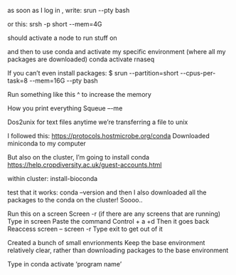 as soon as I log in , write:
srun --pty bash 

or this:
srsh -p short --mem=4G

should activate a node to run stuff on 

and then to use conda and activate my specific environment (where all my packages are downloaded)
conda activate rnaseq 

If you can’t even install packages: $ srun --partition=short --cpus-per-task=8 --mem=16G --pty bash

Run something like this ^ to increase the memory 

How you print everything 
Squeue –-me

Dos2unix for text files anytime we’re transferring a file to unix 

I followed this: https://protocols.hostmicrobe.org/conda
Downloaded miniconda to my computer

But also on the cluster, I’m going to install conda 
https://help.cropdiversity.ac.uk/guest-accounts.html

within cluster: 
install-bioconda

test that it works: conda –version
and then I also downloaded all the packages to the conda on the cluster! 
Soooo..



Run this on a screen 
Screen -r (if there are any screens that are running)
Type in screen 
Paste the command 
Control + a +d 
Then it goes back 
Reaccess screen – screen -r 
Type exit to get out of it




Created a bunch of small envrionments
Keep the base environment relatively clear, rather than downloading packages to the base environment 

Type in conda activate ‘program name’ 
